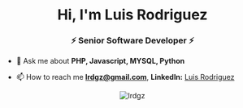 <!--<p align="center"> <img src="https://avatars.githubusercontent.com/u/22897647?s=200&v=4" alt="gravatar" /> </p>-->
<h1 align="center">Hi, I'm Luis Rodriguez</h1>
<h3 align="center">⚡ Senior Software Developer ⚡</h3>

- 💬 Ask me about **PHP, Javascript, MYSQL, Python**

- 📫 How to reach me **lrdgz@gmail.com**, **LinkedIn:** <a href="https://www.linkedin.com/in/luis-rodriguez-19079a140/">Luis Rodriguez</a>

<p align="center"><img src="https://github-readme-stats.vercel.app/api?username=lrdgz&show_icons=true" alt="lrdgz" /></p>

